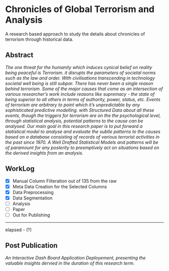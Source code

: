 # Chronicles of Global Terrorism and Analysis
A research based approach to study the details about chronicles of terrorism through historical data.

## Abstract 


_The one threat for the humanity which induces cynical belief on reality being peaceful is Terrorism. it disrupts the parameters of societal norms such as the law and order. With civilisations transcending in technology societal well being is still subpar. There has never been a single reason behind terrorism. Some of the major causes that come as an intersection of various researcher’s work include reasons like supremacy - the state of being superior to all others in terms of authority, power, status, etc. Events of terrorism are arbitrary to point which it’s unpredictable by any sophisticated predictive modelling. with Structured Data about all these events, though the triggers for terrorism are on the the psychological level, through statistical analysis, potential patterns to the cause can be analysed. Our main goal in this research paper is to put forward a statistical model to analyse and evaluate the subtle patterns to the causes based on a database consisting of records of various terrorist activities in the past since 1970. A Well Drafted Statistical Models and patterns will be of paramount for any posterity to preemptively act on situations based on the derived insights from an analysis._



## WorkLog


- [x]  Manual Column Filteration out of 135 from the raw 
- [x]  Meta Data Creation for the Selected Columns
- [x]  Data Preprocessing
- [x]  Data Segmentation 
- [ ]  Analysis 
- [ ]  Paper 
- [ ]  Out for Publishing

***
elapsed - (?)

## Post Publication 

_An Interactive Dash Board Application Deployement, presenting the valuable insights dervied in the duration of this research term_.
